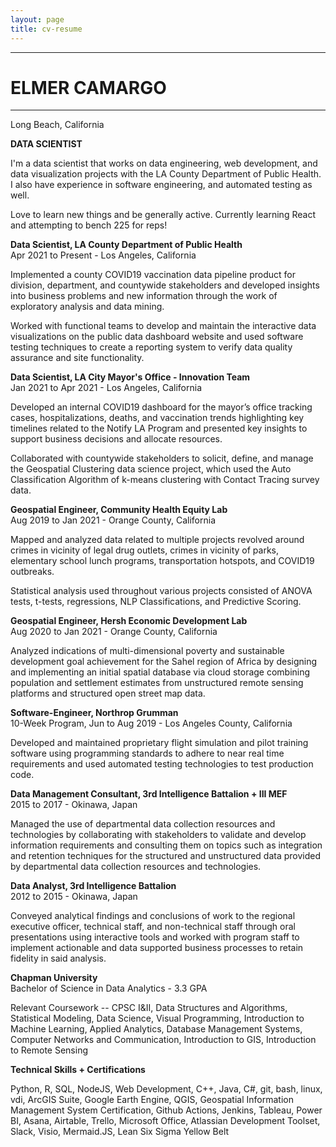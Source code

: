```yaml
---
layout: page
title: cv-resume
---
```



---
# ELMER CAMARGO
---

Long Beach, California

**DATA SCIENTIST**

I'm a data scientist that works on data engineering, web development, and data visualization projects with the LA County Department of Public Health. I also have experience in software engineering, and automated testing as well. 

Love to learn new things and be generally active. Currently learning React and attempting to bench 225 for reps!

**Data Scientist,  LA County Department of Public Health**        
Apr 2021 to Present - Los Angeles, California

Implemented a county COVID19 vaccination data pipeline product for division, department, and countywide stakeholders and developed insights into business problems and new information through the work of exploratory analysis and data mining.

Worked with functional teams to develop and maintain the interactive data visualizations on the public data dashboard website and used software testing techniques to create a reporting system to verify data quality assurance and site functionality.

**Data Scientist,  LA City Mayor's Office - Innovation Team**        
Jan 2021 to Apr 2021 - Los Angeles, California

Developed an internal COVID19 dashboard for the mayor’s office tracking cases, hospitalizations, deaths, and vaccination trends highlighting key timelines related to the Notify LA Program and presented key insights to support business decisions and allocate resources.

Collaborated with countywide stakeholders to solicit, define, and manage the Geospatial Clustering data science project, which used the Auto Classification Algorithm of k-means clustering with Contact Tracing survey data.

**Geospatial Engineer,  Community Health Equity Lab**        
Aug 2019 to Jan 2021 - Orange County, California

Mapped and analyzed data related to multiple projects revolved around crimes in vicinity of legal drug outlets, crimes in vicinity of parks, elementary school lunch programs, transportation hotspots, and COVID19 outbreaks.

Statistical analysis used throughout various projects consisted of ANOVA tests, t-tests, regressions, NLP Classifications, and Predictive Scoring.

**Geospatial Engineer,  Hersh Economic Development Lab**        
Aug 2020 to Jan 2021 - Orange County, California

Analyzed indications of multi-dimensional poverty and sustainable development goal achievement for the Sahel region of Africa by designing and implementing an initial spatial database via cloud storage combining population and settlement estimates from unstructured remote sensing platforms and structured open street map data.

**Software-Engineer, Northrop Grumman**  \
10-Week Program, Jun to Aug 2019 - Los Angeles County, California

Developed and maintained proprietary flight simulation and pilot training software using programming standards to adhere to near real time requirements and used automated testing technologies to test production code.

**Data Management Consultant, 3rd Intelligence Battalion + III MEF**  \
2015 to 2017 - Okinawa, Japan

Managed the use of departmental data collection resources and technologies by collaborating with stakeholders to validate and develop information requirements and consulting them on topics such as integration and retention techniques for the structured and unstructured data provided by departmental data collection resources and technologies.

**Data Analyst, 3rd Intelligence Battalion**  \
2012 to 2015 - Okinawa, Japan

Conveyed analytical findings and conclusions of work to the regional executive officer, technical staff, and non-technical staff through oral presentations using interactive tools and worked with program staff to implement actionable and data supported business processes to retain fidelity in said analysis.

**Chapman University**  \
Bachelor of Science in Data Analytics - 3.3 GPA

Relevant Coursework -- CPSC I&II, Data Structures and Algorithms, Statistical Modeling, Data Science, Visual Programming, Introduction to Machine Learning, Applied Analytics, Database Management Systems, Computer Networks and Communication, Introduction to GIS, Introduction to Remote Sensing

**Technical Skills + Certifications**

Python, R, SQL, NodeJS, Web Development, C++, Java, C#, git, bash, linux, vdi, ArcGIS Suite, Google Earth Engine, QGIS, Geospatial Information Management System Certification, Github Actions, Jenkins, Tableau, Power BI, Asana, Airtable, Trello, Microsoft Office, Atlassian Development Toolset, Slack, Visio, Mermaid.JS, Lean Six Sigma Yellow Belt
